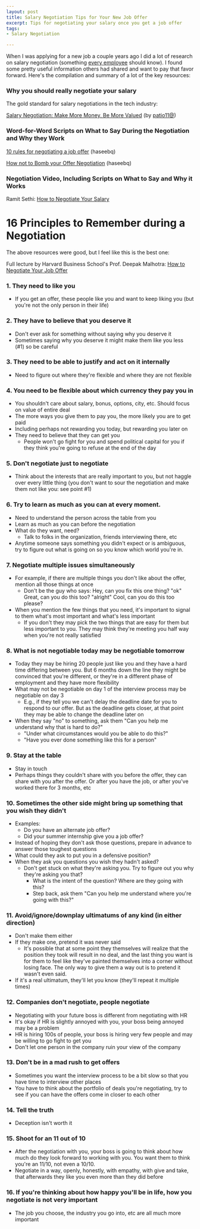 ```yaml
---
layout: post
title: Salary Negotiation Tips for Your New Job Offer
excerpt: Tips for negotiating your salary once you get a job offer
tags:
- Salary Negotiation

---
```

When I was applying for a new job a couple years ago I did a lot of research on salary negotiation (something [every employee](https://www.kalzumeus.com/2011/10/28/dont-call-yourself-a-programmer/) should know).  I found some pretty useful information others had shared and want to pay that favor forward.  Here's the compilation and summary of a lot of the key resources:

### Why you should really negotiate your salary

The gold standard for salary negotiations in the tech industry:

[Salary Negotiation: Make More Money, Be More Valued](https://www.kalzumeus.com/2012/01/23/salary-negotiation/)  (by [patio11@](https://twitter.com/patio11))

### Word-for-Word Scripts on What to Say During the Negotiation and Why they Work

[10 rules for negotiating a job offer](http://haseebq.com/my-ten-rules-for-negotiating-a-job-offer) (haseebq)

[How not to Bomb your Offer Negotiation](http://haseebq.com/how-not-to-bomb-your-offer-negotiation) (haseebq)

### Negotiation Video, Including Scripts on What to Say and Why it Works

Ramit Sethi: [How to Negotiate Your Salary](http://www.iwillteachyoutoberich.com/guides/ultimate-guide-to-asking-for-a-raise-and-negotiating-salary/part-3/)

# 16 Principles to Remember during a Negotiation

The above resources were good, but I feel like this is the best one:

Full lecture by Harvard Business School's Prof. Deepak Malhotra:
[How to Negotiate Your Job Offer](https://www.youtube.com/watch?v=km2Hd_xgo9Q)

### 1. They need to like you

* If you get an offer, these people like you and want to keep liking you (but you're not the only person in their life)

### 2.  They have to believe that you deserve it

* Don't ever ask for something without saying why you deserve it
* Sometimes saying why you deserve it might make them like you less (#1) so be careful

### 3. They need to be able to justify and act on it internally

* Need to figure out where they're flexible and where they are not flexible

### 4. You need to be flexible about which currency they pay you in

* You shouldn't care about salary, bonus, options, city, etc. Should focus on value of entire deal
* The more ways you give them to pay you, the more likely you are to get paid
* Including perhaps not rewarding you today, but rewarding you later on
* They need to believe that they can get you
  * People won't go fight for you and spend political capital for you if they think you're going to refuse at the end of the day

### 5. Don't negotiate just to negotiate

* Think about the interests that are really important to you, but not haggle over every little thing (you don't want to sour the negotiation and make them not like you: see point #1)

### 6. Try to learn as much as you can at every moment.

* Need to understand the person across the table from you
* Learn as much as you can before the negotiation
* What do they want, need?
  * Talk to folks in the organization, friends interviewing there, etc
* Anytime someone says something you didn't expect or is ambiguous, try to figure out what is going on so you know which world you're in.

### 7. Negotiate multiple issues simultaneously

* For example, if there are multiple things you don't like about the offer, mention all those things at once
  * Don't be the guy who says: Hey, can you fix this one thing? "ok" Great, can you do this too? "alright" Cool, can you do this too please?
* When you mention the few things that you need, it's important to signal to them what's most important and what's less important
  * If you don't they may pick the two things that are easy for them but less important to you. They may think they're meeting you half way when you're not really satisfied

### 8. What is not negotiable today may be negotiable tomorrow

* Today they may be hiring 20 people just like you and they have a hard time differing between you. But 6 months down the line they might be convinced that you're different, or they're in a different phase of employment and they have more flexibility
* What may not be negotiable on day 1 of the interview process may be negotiable on day 3
  * E.g., if they tell you we can't delay the deadline date for you to respond to our offer. But as the deadline gets closer, at that point they may be able to change the deadline later on
* When they say "no" to something, ask them "Can you help me understand why that is hard to do?"
  * "Under what circumstances would you be able to do this?"
  * "Have you ever done something like this for a person"

### 9. Stay at the table

* Stay in touch
* Perhaps things they couldn't share with you before the offer, they can share with you after the offer. Or after you have the job, or after you've worked there for 3 months, etc

### 10. Sometimes the other side might bring up something that you wish they didn't

* Examples:
  * Do you have an alternate job offer?
  * Did your summer internship give you a job offer?
* Instead of hoping they don't ask those questions, prepare in advance to answer those toughest questions
* What could they ask to put you in a defensive position?
* When they ask you questions you wish they hadn't asked?
  * Don't get stuck on what they're asking you. Try to figure out you why they're asking you that?
    * What is the intent of the question? Where are they going with this?
    * Step back, ask them "Can you help me understand where you're going with this?"

### 11. Avoid/ignore/downplay ultimatums of any kind (in either direction)

* Don't make them either
* If they make one, pretend it was never said
  * It's possible that at some point they themselves will realize that the position they took will result in no deal, and the last thing you want is for them to feel like they've painted themselves into a corner without losing face. The only way to give them a way out is to pretend it wasn't even said.
* If it's a real ultimatum, they'll let you know (they'll repeat it multiple times)

### 12. Companies don't negotiate, people negotiate

* Negotiating with your future boss is different from negotiating with HR
* It's okay if HR is slightly annoyed with you, your boss being annoyed may be a problem
* HR is hiring 100s of people, your boss is hiring very few people and may be willing to go fight to get you
* Don't let one person in the company ruin your view of the company

### 13. Don't be in a mad rush to get offers

* Sometimes you want the interview process to be a bit slow so that you have time to interview other places
* You have to think about the portfolio of deals you're negotiating, try to see if you can have the offers come in closer to each other

### 14. Tell the truth

* Deception isn't worth it

### 15. Shoot for an 11 out of 10

* After the negotiation with you, your boss is going to think about how much do they look forward to working with you. You want them to think you're an 11/10, not even a 10/10.
* Negotiate in a way, openly, honestly, with empathy, with give and take, that afterwards they like you even more than they did before

### 16. If you're thinking about how happy you'll be in life, how you negotiate is not very important

* The job you choose, the industry you go into, etc are all much more important